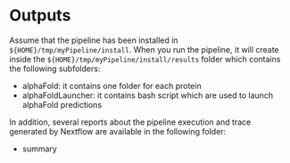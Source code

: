 # Outputs

Assume that the pipeline has been installed in `${HOME}/tmp/myPipeline/install`. When you run the pipeline, it will create inside the `${HOME}/tmp/myPipeline/install/results` folder  which contains the following subfolders:

* alphaFold: it contains one folder for each protein
* alphaFoldLauncher: it contains bash script which are used to launch alphaFold predictions

In addition, several reports about the pipeline execution and trace generated by Nextflow are available in the following folder:

* summary
